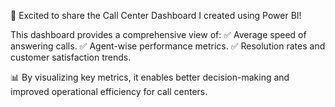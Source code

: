 🚀 Excited to share the Call Center Dashboard I created using Power BI!

This dashboard provides a comprehensive view of:
✅ Average speed of answering calls.
✅ Agent-wise performance metrics.
✅ Resolution rates and customer satisfaction trends.

📊 By visualizing key metrics, it enables better decision-making and improved operational efficiency for call centers.

